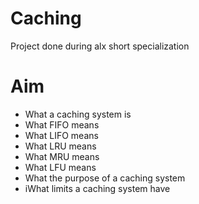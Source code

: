 # Caching

Project done during alx short specialization

# Aim
- What a caching system is
- What FIFO means
- What LIFO means
- What LRU means
- What MRU means
- What LFU means
- What the purpose of a caching system
- iWhat limits a caching system have
